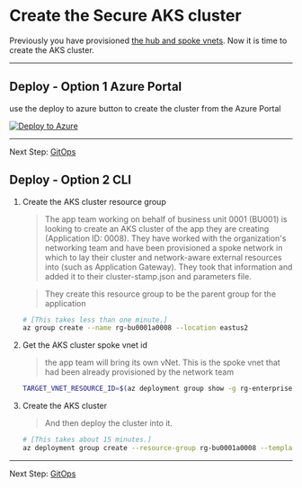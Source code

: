 # Create the Secure AKS cluster

Previously you have provisioned [the hub and spoke vnets](./04-networking). Now it is time to create
the AKS cluster.

---

## Deploy - Option 1 Azure Portal

use the deploy to azure button to create the cluster from the Azure Portal

[![Deploy to Azure](https://aka.ms/deploytoazurebutton)](https://portal.azure.com/#create/Microsoft.Template/uri/https%3A%2F%2Fraw.githubusercontent.com%2Fmspnp%2Freference-architectures%2Ffcp%2Faks-baseline%2Faks%2Fsecure-baseline%2Fcluster-stamp.json)

---
Next Step: [GitOps](./06-gitops.md)

## Deploy - Option 2 CLI

1. Create the AKS cluster resource group
   > The app team working on behalf of business unit 0001 (BU001) is looking to create an AKS cluster
   > of the app they are creating (Application ID: 0008). They have worked with the organization's
   > networking team and have been provisioned a spoke network in which to lay their cluster and
   > network-aware external resources into (such as Application Gateway). They took that information
   > and added it to their cluster-stamp.json and parameters file.

   > They create this resource group to be the parent group for the application

   ```bash
   # [This takes less than one minute.]
   az group create --name rg-bu0001a0008 --location eastus2
   ```

1. Get the AKS cluster spoke vnet id

   > the app team will bring its own vNet. This is the spoke vnet that had been already
   > provisioned by the network team

   ```bash
   TARGET_VNET_RESOURCE_ID=$(az deployment group show -g rg-enterprise-networking-spokes -n spoke-BU0001A0008 --query properties.outputs.clusterVnetResourceId.value -o tsv)
   ```
1. Create the AKS cluster
   > And then deploy the cluster into it.

   ```bash
   # [This takes about 15 minutes.]
   az deployment group create --resource-group rg-bu0001a0008 --template-file cluster-stamp.json --parameters targetVnetResourceId=$TARGET_VNET_RESOURCE_ID k8sRbacAadProfileAdminGroupObjectID=$K8S_RBAC_AAD_PROFILE_ADMIN_GROUP_OBJECTID k8sRbacAadProfileTenantId=$K8S_RBAC_AAD_PROFILE_TENANTID appGatewayListernerCertificate=$APP_GATEWAY_LISTERNER_CERTIFICATE
   ```

---
Next Step: [GitOps](./06-gitops.md)
